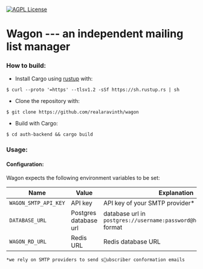 [![AGPL License](https://img.shields.io/badge/license-AGPL-blue.svg)](http://www.gnu.org/licenses/agpl-3.0)
# Wagon --- an independent mailing list manager

### How to build:

* Install Cargo using [rustup](https://rustup.rs/) with:
```
$ curl --proto '=https' --tlsv1.2 -sSf https://sh.rustup.rs | sh
```

* Clone the repository with:
```
$ git clone https://github.com/realaravinth/wagon
```

* Build with Cargo:
``` 
$ cd auth-backend && cargo build
```

### Usage:

#### Configuration:
Wagon expects the following environment variables to be set:

| Name | Value           | Explanation  |
| ------------- |-------------| -----|
| `WAGON_SMTP_API_KEY`| API key | API key of your SMTP provider* |
| `DATABASE_URL`| Postgres database url |   database url in `postgres://username:password@host/database_name` format |
| `WAGON_RD_URL` | Redis URL      |    Redis database URL |


	*we rely on SMTP providers to send subscriber conformation emails

